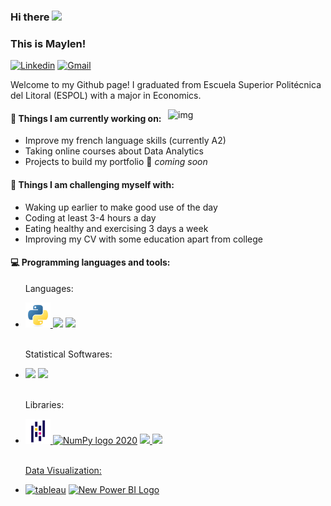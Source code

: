 ### Hi there <img src="https://media.giphy.com/media/mGcNjsfWAjY5AEZNw6/giphy.gif" width="50"></h2>
### This is Maylen!

[![Linkedin](https://img.shields.io/badge/-LinkedIn-blue?style=flat&logo=Linkedin&logoColor=white)](https://www.linkedin.com/in/mapaz4/)
[![Gmail](https://img.shields.io/badge/-Gmail-c14438?style=flat&logo=Gmail&logoColor=white)](mailto:mapaz0406@gmail.com)

Welcome to my Github page! I graduated from Escuela Superior Politécnica del Litoral (ESPOL) with a major in Economics.  

<img align="right" alt="img" src="https://cdn.dribbble.com/users/4055494/screenshots/15215756/media/d2b66c4ca0192aa26d103448b3d1518b.gif" width="50%" height="auto" />


#### 🌱 Things I am currently working on: 
- Improve my french language skills (currently A2)
- Taking online courses about Data Analytics 
- Projects to build my portfolio 🚀 *coming soon*

#### :muscle: Things I am challenging myself with:
- Waking up earlier to make good use of the day
- Coding at least 3-4 hours a day
- Eating healthy and exercising 3 days a week
- Improving my CV with some education apart from college

#### :computer: Programming languages and tools: 
<p>
  <ul >
 <p>Languages:</p>
<li>
<a href="https://www.python.org" target="_blank" rel="noreferrer"> <img src="https://raw.githubusercontent.com/devicons/devicon/master/icons/python/python-original.svg" alt="python" width="40" height="40"/> </a> 
<img width="4%" src="https://www.vectorlogo.zone/logos/r-project/r-project-icon.svg">
<img width="11%" src="https://www.vectorlogo.zone/logos/mysql/mysql-ar21.svg">
</li>
 </br>
    <p>Statistical Softwares:</p>
<li>
  <img width="8%" src="https://upload.wikimedia.org/wikipedia/commons/5/5c/Stata_Logo.svg">
  <img width="7%" src="https://seeklogo.com/images/S/SPSS-logo-32F23C8B51-seeklogo.com.png">
 </li>
  </br>
     <p>Libraries:</p>
    <li>
      <a href="https://pandas.pydata.org/" target="_blank" rel="noreferrer"> <img src="https://raw.githubusercontent.com/devicons/devicon/2ae2a900d2f041da66e950e4d48052658d850630/icons/pandas/pandas-original.svg" alt="pandas" width="40" height="40"/> </a>
      <a title="Isabela Presedo-Floyd, CC BY-SA 4.0 &lt;https://creativecommons.org/licenses/by-sa/4.0&gt;, via Wikimedia Commons" href="https://commons.wikimedia.org/wiki/File:NumPy_logo_2020.svg"><img width="100" alt="NumPy logo 2020" src="https://upload.wikimedia.org/wikipedia/commons/thumb/3/31/NumPy_logo_2020.svg/512px-NumPy_logo_2020.svg.png"></a>
      <a href="https://www.python.org" target="_blank" rel="noreferrer"><img width="12%" src="https://seaborn.pydata.org/_images/logo-wide-lightbg.svg">
<img width="12%" src="https://matplotlib.org/stable/_images/sphx_glr_logos2_003.png"> 
    </li>
     </br>
    <p>Data Visualization:</p>
 <li>
<a title="Nonodename, Public domain, via Wikimedia Commons" href="https://cdn.worldvectorlogo.com/logos/tableau-software.svg"><img width="30" alt="tableau" src="https://cdn.worldvectorlogo.com/logos/tableau-software.svg"></a>
<a title="Nonodename, Public domain, via Wikimedia Commons" href="https://commons.wikimedia.org/wiki/File:New_Power_BI_Logo.svg"><img width="30" alt="New Power BI Logo" src="https://upload.wikimedia.org/wikipedia/commons/thumb/c/cf/New_Power_BI_Logo.svg/512px-New_Power_BI_Logo.svg.png"></a>
</li>
</ul>
</p>
